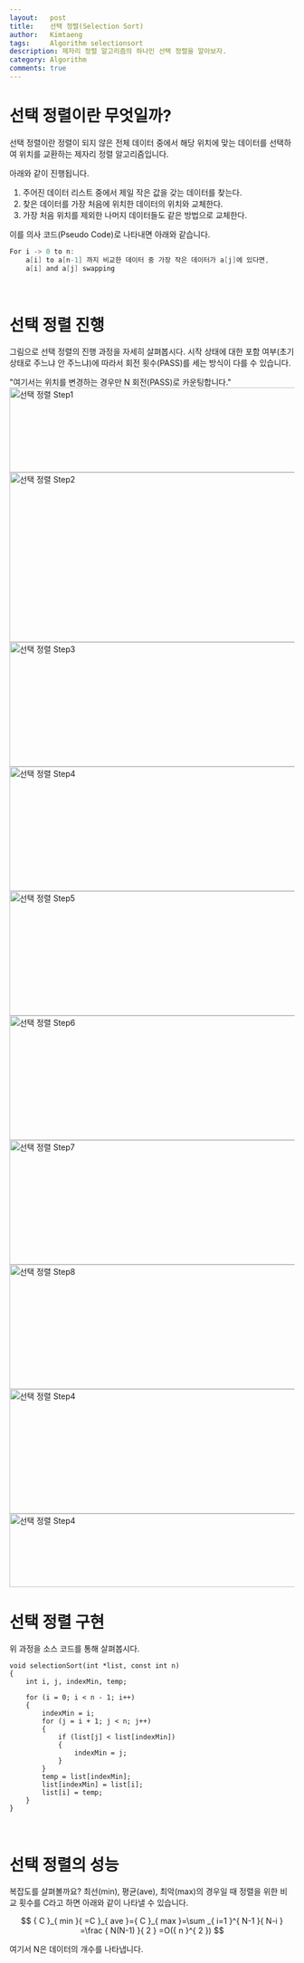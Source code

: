 ```yaml
---
layout:   post
title:    선택 정렬(Selection Sort)
author:   Kimtaeng
tags: 	  Algorithm selectionsort
description: 제자리 정렬 알고리즘의 하나인 선택 정렬을 알아보자.
category: Algorithm
comments: true
---
```


# 선택 정렬이란 무엇일까?

선택 정렬이란 정렬이 되지 않은 전체 데이터 중에서 해당 위치에 맞는 데이터를 선택하여
위치를 교환하는 제자리 정렬 알고리즘입니다.

아래와 같이 진행됩니다.<br/>
1) 주어진 데이터 리스트 중에서 제일 작은 값을 갖는 데이터를 찾는다.<br/>
2) 찾은 데이터를 가장 처음에 위치한 데이터의 위치와 교체한다.<br/>
3) 가장 처음 위치를 제외한 나머지 데이터들도 같은 방법으로 교체한다.<br/>

이를 의사 코드(Pseudo Code)로 나타내면 아래와 같습니다.
```c
For i -> 0 to n:
    a[i] to a[n-1] 까지 비교한 데이터 중 가장 작은 데이터가 a[j]에 있다면,
    a[i] and a[j] swapping 
``` 

<br/>

# 선택 정렬 진행

그림으로 선택 정렬의 진행 과정을 자세히 살펴봅시다.
시작 상태에 대한 포함 여부(초기 상태로 주느냐 안 주느냐)에 따라서 회전 횟수(PASS)를 세는 방식이 다를 수 있습니다.
<br/>

<div class="post_caption">"여기서는 위치를 변경하는 경우만 N 회전(PASS)로 카운팅합니다."</div>

<img class="post_image" src="{{ site.baseurl }}/img/post/2018-01-07-selection-sort-1.png" width="650" height="150" alt="선택 정렬 Step1"/>

<img class="post_image" src="{{ site.baseurl }}/img/post/2018-01-07-selection-sort-2.png" width="650" height="300" alt="선택 정렬 Step2"/>

<img class="post_image" src="{{ site.baseurl }}/img/post/2018-01-07-selection-sort-3.png" width="650" height="220" alt="선택 정렬 Step3"/>

<img class="post_image" src="{{ site.baseurl }}/img/post/2018-01-07-selection-sort-4.png" width="650" height="220" alt="선택 정렬 Step4"/>

<img class="post_image" src="{{ site.baseurl }}/img/post/2018-01-07-selection-sort-5.png" width="650" height="220" alt="선택 정렬 Step5"/>

<img class="post_image" src="{{ site.baseurl }}/img/post/2018-01-07-selection-sort-6.png" width="650" height="220" alt="선택 정렬 Step6"/>

<img class="post_image" src="{{ site.baseurl }}/img/post/2018-01-07-selection-sort-7.png" width="650" height="220" alt="선택 정렬 Step7"/>

<img class="post_image" src="{{ site.baseurl }}/img/post/2018-01-07-selection-sort-8.png" width="650" height="220" alt="선택 정렬 Step8"/>

<img class="post_image" src="{{ site.baseurl }}/img/post/2018-01-07-selection-sort-9.png" width="650" height="220" alt="선택 정렬 Step4"/>

<img class="post_image" src="{{ site.baseurl }}/img/post/2018-01-07-selection-sort-10.png" width="650" height="130" alt="선택 정렬 Step4"/>

<br/>

# 선택 정렬 구현

위 과정을 소스 코드를 통해 살펴봅시다.

<pre class="line-numbers"><code class="language-java" data-start="1">void selectionSort(int *list, const int n)
{
    int i, j, indexMin, temp;

    for (i = 0; i < n - 1; i++)
    {
        indexMin = i;
        for (j = i + 1; j < n; j++)
        {
            if (list[j] < list[indexMin])
            {
                indexMin = j;
            }
        }
        temp = list[indexMin];
        list[indexMin] = list[i];
        list[i] = temp;
    }
}
</code></pre>

<br/>

# 선택 정렬의 성능

복잡도를 살펴볼까요?
최선(min), 평균(ave), 최악(max)의 경우일 때 정렬을 위한 비교 횟수를 C라고 하면 아래와 같이 나타낼 수 있습니다.

$$
{ C }_{ min }{ =C }_{ ave }={ C }_{ max }=\sum _{ i=1 }^{ N-1 }{ N-i } =\frac { N(N-1) }{ 2 } =O({ n }^{ 2 })
$$

여기서 N은 데이터의 개수를 나타냅니다.